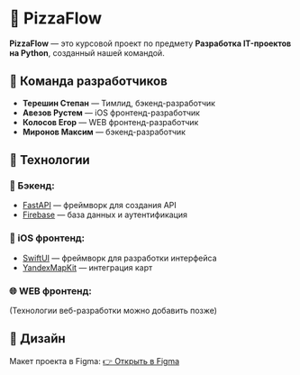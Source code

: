 # 🍕 PizzaFlow

**PizzaFlow** — это курсовой проект по предмету **Разработка IT-проектов на Python**, созданный нашей командой.

## 👥 Команда разработчиков
- **Терешин Степан** — Тимлид, бэкенд-разработчик
- **Авезов Рустем** — iOS фронтенд-разработчик
- **Колосов Егор** — WEB фронтенд-разработчик
- **Миронов Максим** — бэкенд-разработчик

## 🚀 Технологии
### 📡 Бэкенд:
- [FastAPI](https://fastapi.tiangolo.com/) — фреймворк для создания API
- [Firebase](https://firebase.google.com/) — база данных и аутентификация

### 📱 iOS фронтенд:
- [SwiftUI](https://developer.apple.com/xcode/swiftui/) — фреймворк для разработки интерфейса
- [YandexMapKit](https://yandex.ru/dev/maps/) — интеграция карт

### 🌐 WEB фронтенд:
(Технологии веб-разработки можно добавить позже)

## 🎨 Дизайн
Макет проекта в Figma: [👉 Открыть в Figma](https://www.figma.com/design/FLexvdtK24iwbQXk8JQNp8/Untitled?node-id=0-1&t=PcORK1GmqHTzQOax-1)




